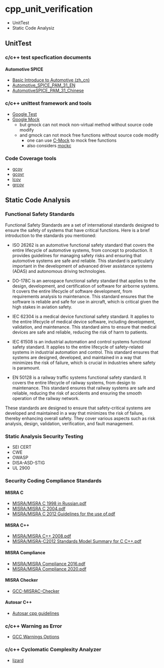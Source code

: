 # cpp_unit_verification

* UnitTest
* Static Code Analysiz

## UnitTest

### c/c++ test specfication documents

#### Automotive SPICE

* [Basic Introduce to Automotive (zh_cn)](./doc/FAQ/automotive.md)
* [Automotive_SPICE_PAM_31_EN](./doc/Automotive/Automotive_SPICE_PAM_31_EN.pdf)
* [AutomotiveSPICE_PAM_31_Chinese](./doc/Automotive/AutomotiveSPICE_PAM_31_Chinese.pdf)

### c/c++ unittest framework and tools

* [Google Test](https://github.com/google/googletest)
* [Google Mock](https://google.github.io/googletest/gmock_cheat_sheet.html)
  * but gmock can not mock non-virtual method without source code modify
  * and gmock can not mock free functions without source code modify
    * one can use [C-Mock](https://github.com/hjagodzinski/C-Mock) to mock free functions  
    * also considers [mockc](https://github.com/MickaelBlet/mockc)

### Code Coverage tools

* [gcov](https://gcc.gnu.org/onlinedocs/gcc/Gcov.html)
* [gcovr](https://github.com/gcovr/gcovr)
* [lcov](https://github.com/linux-test-project/lcov)
* [grcov](https://github.com/mozilla/grcov)

## Static Code Analysis

### Functional Safety Standards

Functional Safety Standards are a set of international standards designed to ensure the safety of systems that have critical functions. Here is a brief introduction to the standards you mentioned:

* ISO 26262 is an automotive functional safety standard that covers the entire lifecycle of automotive systems, from concept to production. It provides guidelines for managing safety risks and ensuring that automotive systems are safe and reliable. This standard is particularly important in the development of advanced driver assistance systems (ADAS) and autonomous driving technologies.

* DO-178C is an aerospace functional safety standard that applies to the design, development, and certification of software for airborne systems. It covers the entire lifecycle of software development, from requirements analysis to maintenance. This standard ensures that the software is reliable and safe for use in aircraft, which is critical given the high stakes in aviation safety.

* IEC 62304 is a medical device functional safety standard. It applies to the entire lifecycle of medical device software, including development, validation, and maintenance. This standard aims to ensure that medical devices are safe and reliable, reducing the risk of harm to patients.

* IEC 61508 is an industrial automation and control systems functional safety standard. It applies to the entire lifecycle of safety-related systems in industrial automation and control. This standard ensures that systems are designed, developed, and maintained in a way that minimizes the risk of failure, which is crucial in industries where safety is paramount.

* EN 50128 is a railway traffic systems functional safety standard. It covers the entire lifecycle of railway systems, from design to maintenance. This standard ensures that railway systems are safe and reliable, reducing the risk of accidents and ensuring the smooth operation of the railway network.

These standards are designed to ensure that safety-critical systems are developed and maintained in a way that minimizes the risk of failure, thereby enhancing overall safety. They cover various aspects such as risk analysis, design, validation, verification, and fault management.

### Static Analysis Security Testing

* SEI CERT
* CWE
* OWASP
* DISA-ASD-STIG
* UL 2900

### Security Coding Compliance Standards

#### MISRA C

* [MISRA/MISRA C 1998 in Russian.pdf](./doc//MISRA/MISRA%20C%201998%20in%20Russian.pdf)
* [MISRA/MISRA C 2004.pdf](./doc/MISRA/MISRA%20C%202004.pdf)
* [MISRA/MISRA C 2012 Guidelines for the use of.pdf](./doc/MISRA/MISRA%20C%202012%20Guidelines%20for%20the%20use%20of.pdf)

#### MISRA C++

* [MISRA/MISRA C++ 2008.pdf](./doc/MISRA/MISRA%20C++%202008.pdf)
* [MISRA/MISRA-C2012 Standards Model Summary for C  C++.pdf](./doc/MISRA/MISRA-C2012%20Standards%20Model%20Summary%20for%20C%20%20C++.pdf)

#### MISRA Compliance

* [MISRA/MISRA Compliance 2016.pdf](./doc/MISRA/MISRA%20Compliance%202016.pdf)
* [MISRA/MISRA Compliance 2020.pdf](./doc/MISRA/MISRA%20Compliance%202020.pdf)

#### MISRA Checker

* [GCC-MISRAC-Checker](https://github.com/CCU-HPCLAB/GCC-MISRAC-Checker)

#### Autosar C++

* [Autosar cpp guidelines](https://github.com/sbmueller/autosar_cpp_guidelines)

### c/c++ Warning as Error

* [GCC Warnings Options](https://gcc.gnu.org/onlinedocs/gcc/Warning-Options.html)

### c/c++ Cyclomatic Complexity Analyzer

* [lizard](https://github.com/terryyin/lizard)
